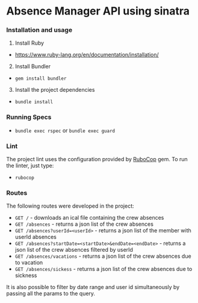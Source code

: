 # Absence Manager API using sinatra

### Installation and usage

1. Install Ruby

  - https://www.ruby-lang.org/en/documentation/installation/

2. Install Bundler

  - `gem install bundler`

3. Install the project dependencies

  - `bundle install`

### Running Specs

  - `bundle exec rspec` or `bundle exec guard`

### Lint

The project lint uses the configuration provided by [RuboCop](https://rubocop.readthedocs.io/en/stable/) gem. To run the linter, just type:

  - `rubocop`

### Routes

The following routes were developed in the project:

  - `GET /` - downloads an ical file containing the crew absences
  - `GET /absences` - returns a json list of the crew absences
  - `GET /absences?userId=<userId>` - returns a json list of the member with userId absences
  - `GET /absences?startDate=<startDate>&endDate=<endDate>` - returns a json list of the crew absences filtered by userId
  - `GET /absences/vacations` - returns a json list of the crew absences due to vacation
  - `GET /absences/sickess` - returns a json list of the crew absences due to sickness

It is also possible to filter by date range and user id simultaneously by passing all the params to the query.